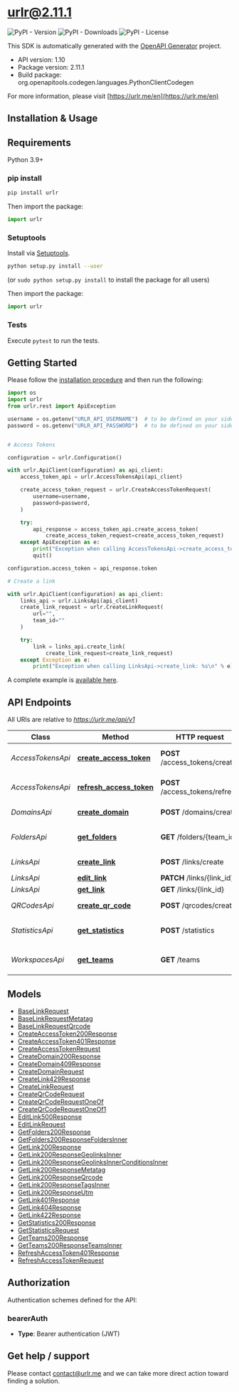 # urlr@2.11.1

![PyPI - Version](https://img.shields.io/pypi/v/urlr) ![PyPI - Downloads](https://img.shields.io/pypi/dm/urlr) ![PyPI - License](https://img.shields.io/pypi/l/urlr)

This SDK is automatically generated with the [OpenAPI Generator](https://openapi-generator.tech) project.

- API version: 1.10
- Package version: 2.11.1
- Build package: org.openapitools.codegen.languages.PythonClientCodegen

For more information, please visit [https://urlr.me/en](https://urlr.me/en)

## Installation & Usage

## Requirements

Python 3.9+

### pip install

```sh
pip install urlr
```

Then import the package:
```python
import urlr
```

### Setuptools

Install via [Setuptools](http://pypi.python.org/pypi/setuptools).

```sh
python setup.py install --user
```
(or `sudo python setup.py install` to install the package for all users)

Then import the package:
```python
import urlr
```

### Tests

Execute `pytest` to run the tests.

## Getting Started

Please follow the [installation procedure](#installation--usage) and then run the following:

```python
import os
import urlr
from urlr.rest import ApiException

username = os.getenv("URLR_API_USERNAME")  # to be defined on your side
password = os.getenv("URLR_API_PASSWORD")  # to be defined on your side


# Access Tokens

configuration = urlr.Configuration()

with urlr.ApiClient(configuration) as api_client:
    access_token_api = urlr.AccessTokensApi(api_client)

    create_access_token_request = urlr.CreateAccessTokenRequest(
        username=username,
        password=password,
    )

    try:
        api_response = access_token_api.create_access_token(
            create_access_token_request=create_access_token_request)
    except ApiException as e:
        print("Exception when calling AccessTokensApi->create_access_token: %s\n" % e)
        quit()

configuration.access_token = api_response.token

# Create a link

with urlr.ApiClient(configuration) as api_client:
    links_api = urlr.LinksApi(api_client)
    create_link_request = urlr.CreateLinkRequest(
        url="",
        team_id=""
    )

    try:
        link = links_api.create_link(
            create_link_request=create_link_request)
    except Exception as e:
        print("Exception when calling LinksApi->create_link: %s\n" % e)

```

A complete example is [available here](examples/example1.py).

## API Endpoints

All URIs are relative to *https://urlr.me/api/v1*

Class | Method | HTTP request | Description
------------ | ------------- | ------------- | -------------
*AccessTokensApi* | [**create_access_token**](docs/AccessTokensApi.md#create_access_token) | **POST** /access_tokens/create | Get an access token
*AccessTokensApi* | [**refresh_access_token**](docs/AccessTokensApi.md#refresh_access_token) | **POST** /access_tokens/refresh | Refresh an access token
*DomainsApi* | [**create_domain**](docs/DomainsApi.md#create_domain) | **POST** /domains/create | Create a domain
*FoldersApi* | [**get_folders**](docs/FoldersApi.md#get_folders) | **GET** /folders/{team_id} | Get folders of workspace
*LinksApi* | [**create_link**](docs/LinksApi.md#create_link) | **POST** /links/create | Create a link
*LinksApi* | [**edit_link**](docs/LinksApi.md#edit_link) | **PATCH** /links/{link_id} | Edit a link
*LinksApi* | [**get_link**](docs/LinksApi.md#get_link) | **GET** /links/{link_id} | Get a link
*QRCodesApi* | [**create_qr_code**](docs/QRCodesApi.md#create_qr_code) | **POST** /qrcodes/create | Create a QR Code
*StatisticsApi* | [**get_statistics**](docs/StatisticsApi.md#get_statistics) | **POST** /statistics | Get statistics of a link
*WorkspacesApi* | [**get_teams**](docs/WorkspacesApi.md#get_teams) | **GET** /teams | Get workspaces of user


## Models

 - [BaseLinkRequest](docs/BaseLinkRequest.md)
 - [BaseLinkRequestMetatag](docs/BaseLinkRequestMetatag.md)
 - [BaseLinkRequestQrcode](docs/BaseLinkRequestQrcode.md)
 - [CreateAccessToken200Response](docs/CreateAccessToken200Response.md)
 - [CreateAccessToken401Response](docs/CreateAccessToken401Response.md)
 - [CreateAccessTokenRequest](docs/CreateAccessTokenRequest.md)
 - [CreateDomain200Response](docs/CreateDomain200Response.md)
 - [CreateDomain409Response](docs/CreateDomain409Response.md)
 - [CreateDomainRequest](docs/CreateDomainRequest.md)
 - [CreateLink429Response](docs/CreateLink429Response.md)
 - [CreateLinkRequest](docs/CreateLinkRequest.md)
 - [CreateQrCodeRequest](docs/CreateQrCodeRequest.md)
 - [CreateQrCodeRequestOneOf](docs/CreateQrCodeRequestOneOf.md)
 - [CreateQrCodeRequestOneOf1](docs/CreateQrCodeRequestOneOf1.md)
 - [EditLink500Response](docs/EditLink500Response.md)
 - [EditLinkRequest](docs/EditLinkRequest.md)
 - [GetFolders200Response](docs/GetFolders200Response.md)
 - [GetFolders200ResponseFoldersInner](docs/GetFolders200ResponseFoldersInner.md)
 - [GetLink200Response](docs/GetLink200Response.md)
 - [GetLink200ResponseGeolinksInner](docs/GetLink200ResponseGeolinksInner.md)
 - [GetLink200ResponseGeolinksInnerConditionsInner](docs/GetLink200ResponseGeolinksInnerConditionsInner.md)
 - [GetLink200ResponseMetatag](docs/GetLink200ResponseMetatag.md)
 - [GetLink200ResponseQrcode](docs/GetLink200ResponseQrcode.md)
 - [GetLink200ResponseTagsInner](docs/GetLink200ResponseTagsInner.md)
 - [GetLink200ResponseUtm](docs/GetLink200ResponseUtm.md)
 - [GetLink401Response](docs/GetLink401Response.md)
 - [GetLink404Response](docs/GetLink404Response.md)
 - [GetLink422Response](docs/GetLink422Response.md)
 - [GetStatistics200Response](docs/GetStatistics200Response.md)
 - [GetStatisticsRequest](docs/GetStatisticsRequest.md)
 - [GetTeams200Response](docs/GetTeams200Response.md)
 - [GetTeams200ResponseTeamsInner](docs/GetTeams200ResponseTeamsInner.md)
 - [RefreshAccessToken401Response](docs/RefreshAccessToken401Response.md)
 - [RefreshAccessTokenRequest](docs/RefreshAccessTokenRequest.md)


<a id="documentation-for-authorization"></a>

## Authorization


Authentication schemes defined for the API:
<a id="bearerAuth"></a>
### bearerAuth

- **Type**: Bearer authentication (JWT)


## Get help / support

Please contact [contact@urlr.me](mailto:contact@urlr.me?subject=[GitHub]%urlr-python) and we can take more direct action toward finding a solution.
